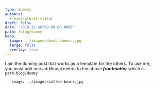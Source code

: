 ```yaml
---
type: dummmy
authors:
  - nina-alexis-villar
draft: false
date: "2019-11-06T00:00:00.000Z"
path: /blog/dummy
hero:
  image: ../images/about-banner.jpg
  large: false
  overlay: true
---
```


I am the dummy post that works as a template for the others. To use me, you must add one additional metric to the above
_**frontmatter**_ which is `path:blog/dummy`

```
   image: ../images/coffee-beans.jpg
```
